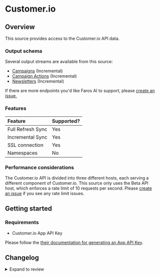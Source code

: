 # Customer.io

## Overview

This source provides access to the Customer.io API data.

### Output schema

Several output streams are available from this source:

- [Campaigns](https://customer.io/docs/api/#operation/listCampaigns) \(Incremental\)
- [Campaign Actions](https://customer.io/docs/api/#operation/listCampaignActions) \(Incremental\)
- [Newsletters](https://customer.io/docs/api/#operation/listNewsletters) \(Incremental\)

If there are more endpoints you'd like Faros AI to support, please [create an
issue.](https://github.com/faros-ai/airbyte-connectors/issues/new)

### Features

| Feature           | Supported? |
| :---------------- | :--------- |
| Full Refresh Sync | Yes        |
| Incremental Sync  | Yes        |
| SSL connection    | Yes        |
| Namespaces        | No         |

### Performance considerations

The Customer.io API is divided into three different hosts, each serving a
different component of Customer.io. This source only uses the Beta API host,
which enforces a rate limit of 10 requests per second. Please [create an
issue](https://github.com/faros-ai/airbyte-connectors/issues/new) if you see any
rate limit issues.

## Getting started

### Requirements

- Customer.io App API Key

Please follow the [their documentation for generating an App API Key](https://customer.io/docs/managing-credentials/).

## Changelog

<details>
  <summary>Expand to review</summary>

| Version | Date       | Pull Request                                                   | Subject                                     |
|:--------|:-----------| :------------------------------------------------------------- |:--------------------------------------------|
| 0.3.20 | 2025-09-02 | [60348](https://github.com/airbytehq/airbyte/pull/60348) | Update dependencies |
| 0.3.19 | 2025-08-20 | [65113](https://github.com/airbytehq/airbyte/pull/65113) | Update logo |
| 0.3.18 | 2025-05-10 | [60049](https://github.com/airbytehq/airbyte/pull/60049) | Update dependencies |
| 0.3.17 | 2025-05-03 | [58875](https://github.com/airbytehq/airbyte/pull/58875) | Update dependencies |
| 0.3.16 | 2025-04-19 | [57766](https://github.com/airbytehq/airbyte/pull/57766) | Update dependencies |
| 0.3.15 | 2025-04-05 | [57225](https://github.com/airbytehq/airbyte/pull/57225) | Update dependencies |
| 0.3.14 | 2025-03-29 | [56546](https://github.com/airbytehq/airbyte/pull/56546) | Update dependencies |
| 0.3.13 | 2025-03-22 | [55918](https://github.com/airbytehq/airbyte/pull/55918) | Update dependencies |
| 0.3.12 | 2025-03-08 | [55311](https://github.com/airbytehq/airbyte/pull/55311) | Update dependencies |
| 0.3.11 | 2025-03-01 | [54942](https://github.com/airbytehq/airbyte/pull/54942) | Update dependencies |
| 0.3.10 | 2025-02-22 | [54374](https://github.com/airbytehq/airbyte/pull/54374) | Update dependencies |
| 0.3.9 | 2025-02-15 | [51670](https://github.com/airbytehq/airbyte/pull/51670) | Update dependencies |
| 0.3.8 | 2025-01-11 | [51062](https://github.com/airbytehq/airbyte/pull/51062) | Update dependencies |
| 0.3.7 | 2025-01-04 | [50582](https://github.com/airbytehq/airbyte/pull/50582) | Update dependencies |
| 0.3.6 | 2024-12-21 | [49999](https://github.com/airbytehq/airbyte/pull/49999) | Update dependencies |
| 0.3.5 | 2024-12-14 | [49490](https://github.com/airbytehq/airbyte/pull/49490) | Update dependencies |
| 0.3.4 | 2024-12-12 | [48923](https://github.com/airbytehq/airbyte/pull/48923) | Update dependencies |
| 0.3.3 | 2024-11-04 | [48225](https://github.com/airbytehq/airbyte/pull/48225) | Update dependencies |
| 0.3.2 | 2024-10-28 | [47464](https://github.com/airbytehq/airbyte/pull/47464) | Update dependencies |
| 0.3.1 | 2024-08-16 | [44196](https://github.com/airbytehq/airbyte/pull/44196) | Bump source-declarative-manifest version |
| 0.3.0 | 2024-08-15 | [44158](https://github.com/airbytehq/airbyte/pull/44158) | Refactor connector to manifest-only format |
| 0.2.15 | 2024-08-12 | [43889](https://github.com/airbytehq/airbyte/pull/43889) | Update dependencies |
| 0.2.14 | 2024-08-10 | [43513](https://github.com/airbytehq/airbyte/pull/43513) | Update dependencies |
| 0.2.13 | 2024-08-03 | [43185](https://github.com/airbytehq/airbyte/pull/43185) | Update dependencies |
| 0.2.12 | 2024-07-27 | [42631](https://github.com/airbytehq/airbyte/pull/42631) | Update dependencies |
| 0.2.11 | 2024-07-20 | [42219](https://github.com/airbytehq/airbyte/pull/42219) | Update dependencies |
| 0.2.10 | 2024-07-13 | [41808](https://github.com/airbytehq/airbyte/pull/41808) | Update dependencies |
| 0.2.9 | 2024-07-10 | [41389](https://github.com/airbytehq/airbyte/pull/41389) | Update dependencies |
| 0.2.8 | 2024-07-09 | [41225](https://github.com/airbytehq/airbyte/pull/41225) | Update dependencies |
| 0.2.7 | 2024-07-06 | [40883](https://github.com/airbytehq/airbyte/pull/40883) | Update dependencies |
| 0.2.6 | 2024-06-29 | [40624](https://github.com/airbytehq/airbyte/pull/40624) | Update dependencies |
| 0.2.5 | 2024-06-27 | [38318](https://github.com/airbytehq/airbyte/pull/38318) | Make compatability with builder |
| 0.2.4 | 2024-06-25 | [40369](https://github.com/airbytehq/airbyte/pull/40369) | Update dependencies |
| 0.2.3 | 2024-06-22 | [39953](https://github.com/airbytehq/airbyte/pull/39953) | Update dependencies |
| 0.2.2 | 2024-06-04 | [38980](https://github.com/airbytehq/airbyte/pull/38980) | [autopull] Upgrade base image to v1.2.1 |
| 0.2.1 | 2024-05-31 | [38812](https://github.com/airbytehq/airbyte/pull/38812) | [autopull] Migrate to base image and poetry |
| 0.2.0 | 2021-11-09 | [29385](https://github.com/airbytehq/airbyte/pull/29385) | Migrate TS CDK to Low code |
| 0.1.23  | 2021-11-09 | [126](https://github.com/faros-ai/airbyte-connectors/pull/126) | Add Customer.io source                      |

</details>
